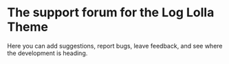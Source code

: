 # The support forum for the Log Lolla Theme

Here you can add suggestions, report bugs, leave feedback, and see where the development is heading.
